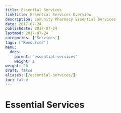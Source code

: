 ```yaml
---
title: Essential Services
linktitle: Essential Services Overview
description: Comunity Pharmacy Essential Services
date: 2017-07-24
publishdate: 2017-07-24
lastmod: 2017-07-24
categories: ['Services']
tags: ['Resources']
menu:
  docs:
    parent: "essential-services"
    weight: 1
weight: 20
draft: false
aliases: [/essential-services/]
toc: false
---
```


# Essential Services

